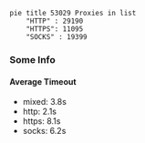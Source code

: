 
```mermaid
pie title 53029 Proxies in list
    "HTTP" : 29190
    "HTTPS": 11095
    "SOCKS" : 19399
```

### Some Info
#### Average Timeout

- mixed: 3.8s
- http: 2.1s
- https: 8.1s
- socks: 6.2s